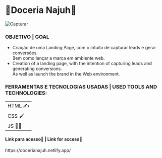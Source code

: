 <h1> 🍭Doceria Najuh🍭</h1>

![Capturar](https://user-images.githubusercontent.com/90046798/165317522-030fe9c1-d6f8-4654-9963-1cb8f9be7892.PNG)

<h3>OBJETIVO | GOAL</H3>

+ Criação de uma Landing Page, com o intuito de capturar leads e gerar conversões.
  <br>Bem como lançar a marca em ambiente web.
+ Creation of a landing page, with the intention of capturing leads and generating conversions. 
  <br>As well as launch the brand in the Web environment.

### FERRAMENTAS E TECNOLOGIAS USADAS | USED TOOLS AND TECHNOLOGIES:
  
<table> 
  <tr>
    <td>HTML ✍️</td>
  </tr>
   <tr>
    <td>CSS 🖌️</td>
  </tr>
   <tr>
    <td>JS 👨‍💻</td>
  </tr>
  <table>

<h4>Link para acesso🔗 | Link for access🔗</h4> https://docerianajuh.netlify.app/
